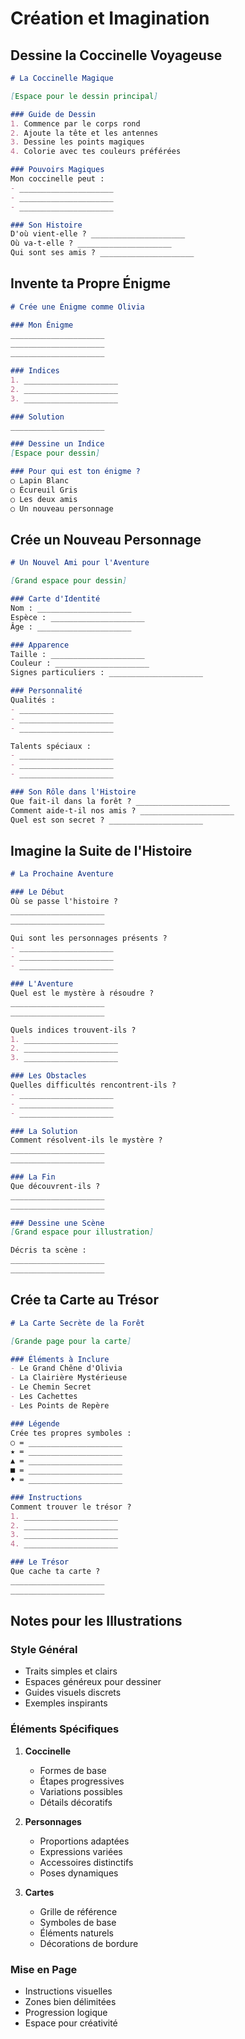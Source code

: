 # Création et Imagination

## Dessine la Coccinelle Voyageuse

```markdown
# La Coccinelle Magique

[Espace pour le dessin principal]

### Guide de Dessin
1. Commence par le corps rond
2. Ajoute la tête et les antennes
3. Dessine les points magiques
4. Colorie avec tes couleurs préférées

### Pouvoirs Magiques
Mon coccinelle peut :
- _____________________
- _____________________
- _____________________

### Son Histoire
D'où vient-elle ? _____________________
Où va-t-elle ? _____________________
Qui sont ses amis ? _____________________
```

## Invente ta Propre Énigme

```markdown
# Crée une Énigme comme Olivia

### Mon Énigme
_____________________
_____________________
_____________________

### Indices
1. _____________________
2. _____________________
3. _____________________

### Solution
_____________________

### Dessine un Indice
[Espace pour dessin]

### Pour qui est ton énigme ?
○ Lapin Blanc
○ Écureuil Gris
○ Les deux amis
○ Un nouveau personnage
```

## Crée un Nouveau Personnage

```markdown
# Un Nouvel Ami pour l'Aventure

[Grand espace pour dessin]

### Carte d'Identité
Nom : _____________________
Espèce : _____________________
Âge : _____________________

### Apparence
Taille : _____________________
Couleur : _____________________
Signes particuliers : _____________________

### Personnalité
Qualités :
- _____________________
- _____________________
- _____________________

Talents spéciaux :
- _____________________
- _____________________
- _____________________

### Son Rôle dans l'Histoire
Que fait-il dans la forêt ? _____________________
Comment aide-t-il nos amis ? _____________________
Quel est son secret ? _____________________
```

## Imagine la Suite de l'Histoire

```markdown
# La Prochaine Aventure

### Le Début
Où se passe l'histoire ?
_____________________
_____________________

Qui sont les personnages présents ?
- _____________________
- _____________________
- _____________________

### L'Aventure
Quel est le mystère à résoudre ?
_____________________
_____________________

Quels indices trouvent-ils ?
1. _____________________
2. _____________________
3. _____________________

### Les Obstacles
Quelles difficultés rencontrent-ils ?
- _____________________
- _____________________
- _____________________

### La Solution
Comment résolvent-ils le mystère ?
_____________________
_____________________

### La Fin
Que découvrent-ils ?
_____________________
_____________________

### Dessine une Scène
[Grand espace pour illustration]

Décris ta scène :
_____________________
_____________________
```

## Crée ta Carte au Trésor

```markdown
# La Carte Secrète de la Forêt

[Grande page pour la carte]

### Éléments à Inclure
- Le Grand Chêne d'Olivia
- La Clairière Mystérieuse
- Le Chemin Secret
- Les Cachettes
- Les Points de Repère

### Légende
Crée tes propres symboles :
○ = _____________________
★ = _____________________
▲ = _____________________
■ = _____________________
♦ = _____________________

### Instructions
Comment trouver le trésor ?
1. _____________________
2. _____________________
3. _____________________
4. _____________________

### Le Trésor
Que cache ta carte ?
_____________________
_____________________
```

## Notes pour les Illustrations

### Style Général
- Traits simples et clairs
- Espaces généreux pour dessiner
- Guides visuels discrets
- Exemples inspirants

### Éléments Spécifiques
1. **Coccinelle**
   - Formes de base
   - Étapes progressives
   - Variations possibles
   - Détails décoratifs

2. **Personnages**
   - Proportions adaptées
   - Expressions variées
   - Accessoires distinctifs
   - Poses dynamiques

3. **Cartes**
   - Grille de référence
   - Symboles de base
   - Éléments naturels
   - Décorations de bordure

### Mise en Page
- Instructions visuelles
- Zones bien délimitées
- Progression logique
- Espace pour créativité